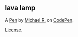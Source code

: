lava lamp 
----------


A [Pen](https://codepen.io/killshot13/pen/VwWmQjM) by [Michael R.](https://codepen.io/killshot13) on [CodePen](https://codepen.io).

[License](https://codepen.io/license/pen/VwWmQjM).